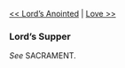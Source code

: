 [<< Lord’s Anointed](Lord’s%20Anointed.md)  |  [Love >>](Love.md)

### Lord’s Supper

*See* SACRAMENT.